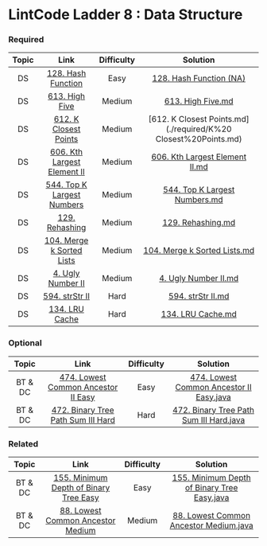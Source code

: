 # LintCode Ladder 8 : Data Structure

### Required
|         Topic         |                                                 Link                                                | Difficulty |                                                                                                 Solution                                                                                                 |
|:---------------------:|:--------------------------------------------------------------------------------------------------------:|:------:|:--------------------------------------------------------------------------------------------------------------------------------------------------------------------------------------------------------:|
| DS | [128. Hash Function](https://www.lintcode.com/problem/hash-function) | Easy | [128. Hash Function (NA)](./required/Hash%20Function.md) |
| DS | [613. High Five](https://www.lintcode.com/problem/high-five) | Medium | [613. High Five.md](./required/High%20Five.md) |
| DS | [612. K Closest Points](https://www.lintcode.com/problem/k-closest-points) | Medium | [612. K Closest Points.md](./required/K%20 Closest%20Points.md) |
| DS | [606. Kth Largest Element II](http://www.lintcode.com/problem/kth-largest-element-ii) | Medium | [606. Kth Largest Element II.md](./required/Kth%20Largest%20Element%20II.md) |
| DS | [544. Top K Largest Numbers](http://www.lintcode.com/problem/top-k-largest-numbers) | Medium | [544. Top K Largest Numbers.md](./required/Top%20k%20Largest%20Numbers.md) |
| DS | [129. Rehashing](https://www.lintcode.com/problem/rehashing) | Medium | [129. Rehashing.md](./required/rehashing.md) |
| DS | [104. Merge k Sorted Lists](http://www.lintcode.com/problem/merge-k-sorted-lists) | Medium | [104. Merge k Sorted Lists.md](./required/Merge%20k%20Sorted%20Lists.md) |
| DS | [4. Ugly Number II](http://www.lintcode.com/problem/ugly-number-ii) | Medium | [4. Ugly Number II.md](./required/CloneGraph.md) |
| DS | [594. strStr II](http://www.lintcode.com/problem/strstr-ii) | Hard | [594. strStr II.md](./required/strStr%20II.md) |
| DS | [134. LRU Cache](http://www.lintcode.com/problem/lru-cache) | Hard | [134. LRU Cache.md](./required/LRU%20Cache.md) |

### Optional
|         Topic         |                                                 Link                                                | Difficulty |                                                                                                 Solution                                                                                                 |
|:---------------------:|:--------------------------------------------------------------------------------------------------------:|:------:|:--------------------------------------------------------------------------------------------------------------------------------------------------------------------------------------------------------:|
| BT & DC | [474. Lowest Common Ancestor II Easy](http://www.lintcode.com/problem/lowest-common-ancestor-ii) | Easy | [474. Lowest Common Ancestor II Easy.java](https://github.com/chendddong/LintCode/blob/master/JiuZhang%20Algorithm%20Ladder/3%20-%20Binary%20Tree%20%26%20Divide%20Conquer/Optional/474.%20Lowest%20Common%20Ancestor%20II%20Easy.java) |
| BT & DC | [472. Binary Tree Path Sum III  Hard](http://www.lintcode.com/problem/binary-tree-path-sum-iii) | Hard | [472. Binary Tree Path Sum III  Hard.java](https://github.com/chendddong/LintCode/blob/master/JiuZhang%20Algorithm%20Ladder/3%20-%20Binary%20Tree%20%26%20Divide%20Conquer/Optional/472.%20Binary%20Tree%20Path%20Sum%20III%20Hard.java) |

### Related
|         Topic         |                                                 Link                                                | Difficulty |                                                                                                 Solution                                                                                                 |
|:---------------------:|:--------------------------------------------------------------------------------------------------------:|:------:|:--------------------------------------------------------------------------------------------------------------------------------------------------------------------------------------------------------:|
| BT & DC | [155. Minimum Depth of Binary Tree Easy](http://www.lintcode.com/problem/minimum-depth-of-binary-tree) | Easy | [155. Minimum Depth of Binary Tree Easy.java](https://github.com/chendddong/LintCode/blob/master/JiuZhang%20Algorithm%20Ladder/3%20-%20Binary%20Tree%20%26%20Divide%20Conquer/Related/155.%20Minimum%20Depth%20of%20Binary%20Tree%20Easy.java) |
| BT & DC | [88. Lowest Common Ancestor Medium](http://www.lintcode.com/problem/lowest-common-ancestor) | Medium | [88. Lowest Common Ancestor Medium.java](https://github.com/chendddong/LintCode/blob/master/JiuZhang%20Algorithm%20Ladder/3%20-%20Binary%20Tree%20%26%20Divide%20Conquer/Related/88.%20Lowest%20Common%20Ancestor%20Medium.java) |
